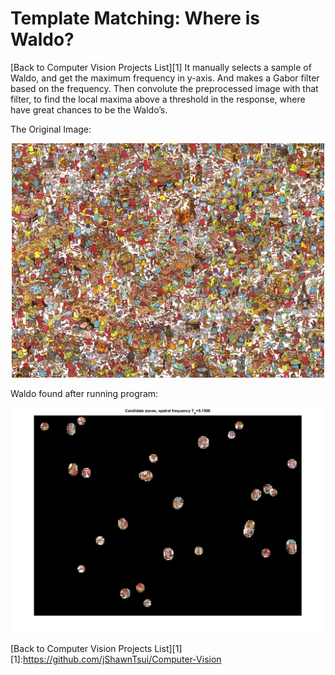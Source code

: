 # Template Matching: Where is Waldo?
[Back to Computer Vision Projects List][1]
It manually selects a sample of Waldo, and get the maximum frequency in y-axis. 
And makes a Gabor filter based on the frequency. Then convolute the preprocessed 
image with that filter, to find the local maxima above a threshold in the response, 
where have great chances to be the Waldo’s.

The Original Image:
<p align="center">
  <img src="https://github.com/jShawnTsui/Computer-Vision/blob/master/Feature/TemplateMatch/waldo.jpg" width="500"/>
</p>

Waldo found after running program:
<p align="center">
  <img src="https://github.com/jShawnTsui/Computer-Vision/blob/master/Feature/TemplateMatch/untitled.jpg" width="500"/>
</p>

[Back to Computer Vision Projects List][1]
[1]:https://github.com/jShawnTsui/Computer-Vision
